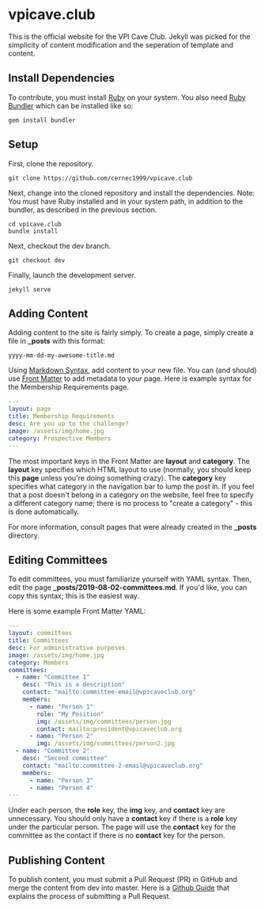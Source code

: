 # vpicave.club

This is the official website for the VPI Cave Club. Jekyll was picked for the simplicity of content modification and the seperation of template and content.

## Install Dependencies

To contribute, you must install [Ruby](https://www.ruby-lang.org/en) on your system. You also need [Ruby Bundler](https://bundler.io) which can be installed like so:

```shell
gem install bundler
```

## Setup

First, clone the repository.

```shell
git clone https://github.com/cernec1999/vpicave.club
```

Next, change into the cloned repository and install the dependencies. Note: You must have Ruby installed and in your system path, in addition to the bundler, as described in the previous section.

```shell
cd vpicave.club
bundle install
```

Next, checkout the dev branch.

```shell
git checkout dev
```

Finally, launch the development server.

```shell
jekyll serve
```

## Adding Content

Adding content to the site is fairly simply. To create a page, simply create a file in **\_posts** with this format:

```shell
yyyy-mm-dd-my-awesome-title.md
```

Using [Markdown Syntax](https://www.markdownguide.org/), add content to your new file. You can (and should) use [Front Matter](https://jekyllrb.com/docs/front-matter) to add metadata to your page. Here is example syntax for the Membership Requirements page.

```yaml
---
layout: page
title: Membership Requirements
desc: Are you up to the challenge?
image: /assets/img/home.jpg
category: Prospective Members
---
```

The most important keys in the Front Matter are **layout** and **category**. The **layout** key specifies which HTML layout to use (normally, you should keep this **page** unless you're doing something crazy). The **category** key specifies what category in the navigation bar to lump the post in. If you feel that a post doesn't belong in a category on the website, feel free to specify a different category name; there is no process to "create a category" - this is done automatically.

For more information, consult pages that were already created in the **\_posts** directory.

## Editing Committees

To edit committees, you must familiarize yourself with YAML syntax. Then, edit the page **\_posts/2019-08-02-committees.md**. If you'd like, you can copy this syntax; this is the easiest way.

Here is some example Front Matter YAML:

```yaml
---
layout: committees
title: Committees
desc: For administrative purposes
image: /assets/img/home.jpg
category: Members
committees:
  - name: "Committee 1"
    desc: "This is a description"
    contact: "mailto:committee-email@vpicaveclub.org"
    members:
      - name: "Person 1"
        role: "My Position"
        img: /assets/img/committees/person.jpg
        contact: mailto:president@vpicaveclub.org
      - name: "Person 2"
        img: /assets/img/committees/person2.jpg
  - name: "Committee 2"
    desc: "Second committee"
    contact: "mailto:committee-2-email@vpicaveclub.org"
    members:
      - name: "Person 3"
      - name: "Person 4"
---
```

Under each person, the **role** key, the **img** key, and **contact** key are unnecessary. You should only have a **contact** key if there is a **role** key under the particular person. The page will use the **contact** key for the committee as the contact if there is no **contact** key for the person.

## Publishing Content

To publish content, you must submit a Pull Request (PR) in GitHub and merge the content from dev into master. Here is a [Github Guide](https://docs.github.com/en/github/collaborating-with-issues-and-pull-requests/creating-a-pull-request) that explains the process of submitting a Pull Request.
